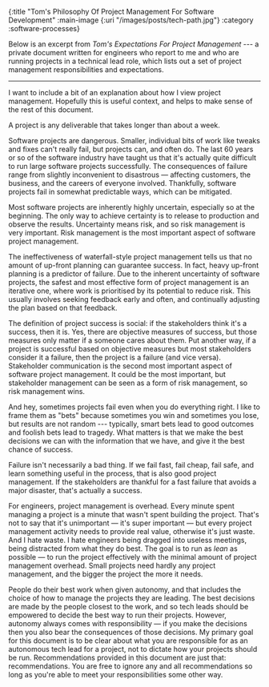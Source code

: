 {:title "Tom's Philosophy Of Project Management For Software Development"
 :main-image {:uri "/images/posts/tech-path.jpg"}
 :category :software-processes}

Below is an excerpt from _Tom's Expectations For Project Management_ --- a
private document written for engineers who report to me and who are running
projects in a technical lead role, which lists out a set of project management
responsibilities and expectations.

<!--more-->

----

I want to include a bit of an explanation about how I view project management.
Hopefully this is useful context, and helps to make sense of the rest of this
document.

A project is any deliverable that takes longer than about a week.

Software projects are dangerous. Smaller, individual bits of work like tweaks
and fixes can't really fail, but projects can, and often do. The last 60 years
or so of the software industry have taught us that it's actually quite difficult
to run large software projects successfully. The consequences of failure range
from slightly inconvenient to disastrous — affecting customers, the business,
and the careers of everyone involved. Thankfully, software projects fail in
somewhat predictable ways, which can be mitigated.

Most software projects are inherently highly uncertain, especially so at the
beginning. The only way to achieve certainty is to release to production and
observe the results. Uncertainty means risk, and so risk management is very
important. Risk management is the most important aspect of software project
management.

The ineffectiveness of waterfall-style project management tells us that no
amount of up-front planning can guarantee success. In fact, heavy up-front
planning is a predictor of failure. Due to the inherent uncertainty of software
projects, the safest and most effective form of project management is an
iterative one, where work is prioritised by its potential to reduce risk. This
usually involves seeking feedback early and often, and continually adjusting the
plan based on that feedback.

The definition of project success is social: if the stakeholders think it's a
success, then it is. Yes, there are objective measures of success, but those
measures only matter if a someone cares about them. Put another way, if a
project is successful based on objective measures but most stakeholders consider
it a failure, then the project is a failure (and vice versa). Stakeholder
communication is the second most important aspect of software project
management. It could be the most important, but stakeholder management can be
seen as a form of risk management, so risk management wins.

And hey, sometimes projects fail even when you do everything right. I like to
frame them as "bets" because sometimes you win and sometimes you lose, but
results are not random --- typically, smart bets lead to good outcomes and
foolish bets lead to tragedy. What matters is that we make the best decisions we
can with the information that we have, and give it the best chance of success.

Failure isn't necessarily a bad thing. If we fail fast, fail cheap, fail safe,
and learn something useful in the process, that is also good project management.
If the stakeholders are thankful for a fast failure that avoids a major
disaster, that's actually a success.

For engineers, project management is overhead. Every minute spent managing a
project is a minute that wasn't spent building the project. That's not to say
that it's unimportant — it's super important — but every project management
activity needs to provide real value, otherwise it's just waste. And I hate
waste. I hate engineers being dragged into useless meetings, being distracted
from what they do best. The goal is to run as *lean* as possible — to run the
project effectively with the minimal amount of project management overhead.
Small projects need hardly any project management, and the bigger the project
the more it needs.

People do their best work when given autonomy, and that includes the choice of
how to manage the projects they are leading. The best decisions are made by the
people closest to the work, and so tech leads should be empowered to decide the
best way to run their projects. However, autonomy always comes with
responsibility — if you make the decisions then you also bear the consequences
of those decisions. My primary goal for this document is to be clear about what
you are responsible for as an autonomous tech lead for a project, not to dictate
how your projects should be run. Recommendations provided in this document are
just that: recommendations. You are free to ignore any and all recommendations
so long as you're able to meet your responsibilities some other way.
